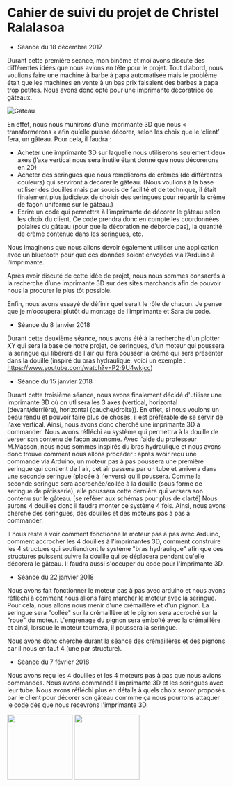 # Cahier de suivi du projet de Christel Ralalasoa
- Séance du 18 décembre 2017

Durant cette première séance, mon binôme et moi avons discuté des différentes idées que nous avions en tête pour le projet. Tout d’abord, nous voulions faire une machine à barbe à papa automatisée mais le problème était que les machines en vente à un bas prix faisaient des barbes à papa trop petites. Nous avons donc opté pour une imprimante décoratrice de gâteaux.

![Gateau](https://www.berries.com/blog/wp-content/uploads/2016/01/hero-cake-decorating.jpg "Gateau")

En effet, nous nous munirons d’une imprimante 3D que nous « transformerons » afin qu’elle puisse décorer, selon les choix que le ‘client’ fera, un gâteau. Pour cela, il faudra :

* Acheter une imprimante 3D sur laquelle nous utiliserons seulement deux axes (l’axe vertical nous sera inutile étant donné que nous décorerons en 2D)
* Acheter des seringues que nous remplierons de crèmes (de différentes couleurs) qui serviront à décorer le gâteau. (Nous voulions à la base utiliser des douilles mais par soucis de facilité et de technique, il était finalement plus judicieux de choisir des seringues pour répartir la crème de façon uniforme sur le gâteau.)
* Ecrire un code qui permettra à l’imprimante de décorer le gâteau selon les choix du client. Ce code prendra donc en compte les coordonnées polaires du gâteau (pour que la décoration ne déborde pas), la quantité de crème contenue dans les seringues, etc.
    
Nous imaginons que nous allons devoir également utiliser une application avec un bluetooth pour que ces données soient envoyées via l’Arduino à l’imprimante.

Après avoir discuté de cette idée de projet, nous nous sommes consacrés à la recherche d’une imprimante 3D sur des sites marchands afin de pouvoir nous la procurer le plus tôt possible.
    
Enfin, nous avons essayé de définir quel serait le rôle de chacun. Je pense que je m’occuperai plutôt du montage de l’imprimante et Sara du code. 

- Séance du 8 janvier 2018

Durant cette deuxième séance, nous avons été à la recherche d'un plotter XY qui sera la base de notre projet, de seringues, d'un moteur qui poussera la seringue qui libérera de l'air qui fera pousser la crème qui sera présenter dans la douille (inspiré du bras hydraulique, voici un exemple : https://www.youtube.com/watch?v=P2r9U4wkjcc)

- Séance du 15 janvier 2018

Durant cette troisième séance, nous avons finalement décidé d'utiliser une imprimante 3D où on utlisera les 3 axes (vertical, horizontal (devant/derrière), horizontal (gauche/droite)). En effet, si nous voulons un beau rendu et pouvoir faire plus de choses, il est préférable de se servir de l'axe vertical. Ainsi, nous avons donc cherché une imprimante 3D à commander. 
Nous avons réfléchi au système qui permettra à la douille de verser son contenu de façon autonome. Avec l'aide du professeur M.Masson, nous nous sommes inspirés du bras hydraulique et nous avons donc trouvé comment nous allons procéder : après avoir reçu une commande via Arduino, un moteur pas à pas poussera une première seringue qui contient de l'air, cet air passera par un tube et arrivera dans une seconde seringue (placée à l'envers) qu'il poussera. Comme la seconde seringue sera accrochée/collée à la douille (sous forme de seringue de pâtisserie), elle poussera cette dernière qui versera son contenu sur le gâteau. [se référer aux schémas pour plus de clarté] Nous aurons 4 douilles donc il faudra monter ce système 4 fois. Ainsi, nous avons cherché des seringues, des douilles et des moteurs pas à pas à commander. 

Il nous reste à voir comment fonctionne le moteur pas à pas avec Arduino, comment accrocher les 4 douilles à l'imprimantes 3D, comment construire les 4 structues qui soutiendront le système "bras hydraulique" afin que ces structures puissent suivre la douille qui se déplacera pendant qu'elle décorera le gâteau. Il faudra aussi s'occuper du code pour l'imprimante 3D. 

- Séance du 22 janvier 2018

Nous avons fait fonctionner le moteur pas à pas avec arduino et nous avons réfléchi à comment nous allons faire marcher le moteur avec la seringue. Pour cela, nous allons nous menir d'une crémaillère et d'un pignon. La seringue sera "collée" sur la crémaillère et le pignon sera accroché sur la "roue" du moteur. L'engrenage du pignon sera emboîté avec la crémaillère et ainsi, lorsque le moteur tournera, il poussera la seringue.

Nous avons donc cherché durant la séance des crémaillères et des pignons car il nous en faut 4 (une par structure).

- Séance du 7 février 2018

Nous avons reçu les 4 douilles et les 4 moteurs pas à pas que nous avions commandés. Nous avons commandé l'imprimante 3D et les seringues avec leur tube.
Nous avons réfléchi plus en détails à quels choix seront proposés par le client pour décorer son gâteau commme ça nous pourrons attaquer le code dès que nous recevrons l'imprimante 3D.

<img src="https://ae01.alicdn.com/kf/HTB1p5SihzihSKJjy0Fiq6AuiFXa9/SZS-Chaude-De-D-coration-De-G-teau-D-corateur-Avec-8-Conseils-Buses-Givrage-Seringue.jpg_640x640.jpg" width="150"> <img src="https://ae01.alicdn.com/kf/HTB15xzKg_nI8KJjSszbq6z4KFXaP/CE-ROSH-57HB41-401A-Stepper-moteur-couple-0-64N-M-Phase-actuelle-2-4A-pour-quipements.jpg" width="150">
